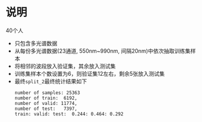 # 说明
40个人
- 只包含多光谱数据
- 从每份多光谱数据(23通道, 550nm~990nm, 间隔20nm)中依次抽取训练集样本
- 将相邻的波段放入验证集，其余放入测试集
- 训练集样本个数设置为6，则验证集12左右，剩余5张放入测试集
- 最终`split_2`最终统计结果如下
    ```
    number of samples: 25363
    number of train:  6192, 
    number of valid: 11774, 
    number of test:   7397, 
    train: valid: test:  0.244: 0.464: 0.292
    ```
